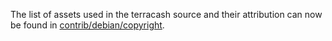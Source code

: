 The list of assets used in the terracash source and their attribution can now be found in [contrib/debian/copyright](../contrib/debian/copyright).
